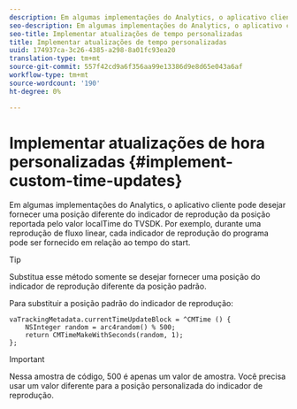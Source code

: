 ```yaml
---
description: Em algumas implementações do Analytics, o aplicativo cliente pode desejar fornecer uma posição diferente do indicador de reprodução da posição reportada pelo valor localTime do TVSDK. Por exemplo, durante uma reprodução de fluxo linear, cada indicador de reprodução do programa pode ser fornecido em relação ao tempo do start.
seo-description: Em algumas implementações do Analytics, o aplicativo cliente pode desejar fornecer uma posição diferente do indicador de reprodução da posição reportada pelo valor localTime do TVSDK. Por exemplo, durante uma reprodução de fluxo linear, cada indicador de reprodução do programa pode ser fornecido em relação ao tempo do start.
seo-title: Implementar atualizações de tempo personalizadas
title: Implementar atualizações de tempo personalizadas
uuid: 174937ca-3c26-4385-a298-8a01fc93ea20
translation-type: tm+mt
source-git-commit: 557f42cd9a6f356aa99e13386d9e8d65e043a6af
workflow-type: tm+mt
source-wordcount: '190'
ht-degree: 0%

---
```



# Implementar atualizações de hora personalizadas {#implement-custom-time-updates}

Em algumas implementações do Analytics, o aplicativo cliente pode desejar fornecer uma posição diferente do indicador de reprodução da posição reportada pelo valor localTime do TVSDK. Por exemplo, durante uma reprodução de fluxo linear, cada indicador de reprodução do programa pode ser fornecido em relação ao tempo do start.

>[!TIP]
>
>Substitua esse método somente se desejar fornecer uma posição do indicador de reprodução diferente da posição padrão.

Para substituir a posição padrão do indicador de reprodução:

```
vaTrackingMetadata.currentTimeUpdateBlock = ^CMTime () { 
    NSInteger random = arc4random() % 500;  
    return CMTimeMakeWithSeconds(random, 1); 
};
```

>[!IMPORTANT]
>
>Nessa amostra de código, 500 é apenas um valor de amostra. Você precisa usar um valor diferente para a posição personalizada do indicador de reprodução.